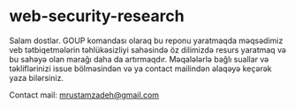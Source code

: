 # web-security-research

Salam dostlar. GOUP komandası olaraq bu reponu yaratmaqda məqsədimiz veb tətbiqetmələrin təhlükəsizliyi sahəsində öz dilimizdə resurs yaratmaq və bu sahəyə olan marağı daha da artırmaqdır. 
Məqalələrlə bağlı suallar və təkliflərinizi issue bölməsindən və ya contact mailindən əlaqəyə keçərək yaza bilərsiniz.

Contact mail: mrustamzadeh@gmail.com

